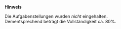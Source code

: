 **Hinweis**

Die Aufgabenstellungen wurden *nicht* eingehalten.  
Dementsprechend beträgt die Vollständigkeit ca. 80%.